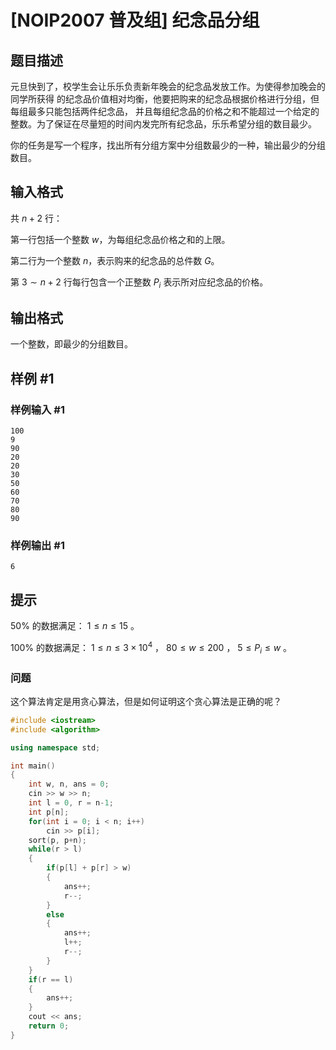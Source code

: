 # [NOIP2007 普及组] 纪念品分组

## 题目描述

元旦快到了，校学生会让乐乐负责新年晚会的纪念品发放工作。为使得参加晚会的同学所获得 的纪念品价值相对均衡，他要把购来的纪念品根据价格进行分组，但每组最多只能包括两件纪念品， 并且每组纪念品的价格之和不能超过一个给定的整数。为了保证在尽量短的时间内发完所有纪念品，乐乐希望分组的数目最少。

你的任务是写一个程序，找出所有分组方案中分组数最少的一种，输出最少的分组数目。

## 输入格式

共 $n+2$ 行：

第一行包括一个整数 $w$，为每组纪念品价格之和的上限。

第二行为一个整数 $n$，表示购来的纪念品的总件数 $G$。

第 $3\sim n+2$ 行每行包含一个正整数 $P_i$ 表示所对应纪念品的价格。

## 输出格式

一个整数，即最少的分组数目。

## 样例 #1

### 样例输入 #1

```
100 
9 
90 
20 
20 
30 
50 
60 
70 
80 
90
```

### 样例输出 #1

```
6
```

## 提示

$50\%$ 的数据满足： $1\le n\le15$ 。

$100\%$ 的数据满足： $1\le n\le3\times10^4$ ， $80\le w\le200$ ， $5 \le  P_i  \le  w$ 。

### 问题

这个算法肯定是用贪心算法，但是如何证明这个贪心算法是正确的呢？

```C++
#include <iostream>
#include <algorithm>

using namespace std;

int main()
{
    int w, n, ans = 0;
    cin >> w >> n;
    int l = 0, r = n-1;
    int p[n];
    for(int i = 0; i < n; i++)
        cin >> p[i];
    sort(p, p+n);
    while(r > l)
    {
        if(p[l] + p[r] > w)
        {
            ans++;
            r--;
        }
        else
        {
            ans++;
            l++;
            r--;
        }
    }
    if(r == l)
    {
        ans++;
    }
    cout << ans;
    return 0;
}
```
